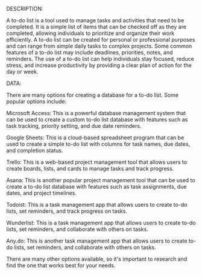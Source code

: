 DESCRIPTION:

A to-do list is a tool used to manage tasks and activities that need to be completed. It is a simple list of items that can be checked off as they are completed, allowing individuals to prioritize and organize their work efficiently. A to-do list can be created for personal or professional purposes and can range from simple daily tasks to complex projects. Some common features of a to-do list may include deadlines, priorities, notes, and reminders. The use of a to-do list can help individuals stay focused, reduce stress, and increase productivity by providing a clear plan of action for the day or week.

DATA:

There are many options for creating a database for a to-do list. Some popular options include:

Microsoft Access: This is a powerful database management system that can be used to create a custom to-do list database with features such as task tracking, priority setting, and due date reminders.

Google Sheets: This is a cloud-based spreadsheet program that can be used to create a simple to-do list with columns for task names, due dates, and completion status.

Trello: This is a web-based project management tool that allows users to create boards, lists, and cards to manage tasks and track progress.

Asana: This is another popular project management tool that can be used to create a to-do list database with features such as task assignments, due dates, and project timelines.

Todoist: This is a task management app that allows users to create to-do lists, set reminders, and track progress on tasks.

Wunderlist: This is a task management app that allows users to create to-do lists, set reminders, and collaborate with others on tasks.

Any.do: This is another task management app that allows users to create to-do lists, set reminders, and collaborate with others on tasks.

There are many other options available, so it's important to research and find the one that works best for your needs.

